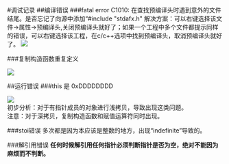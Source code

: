 #调试记录
##编译错误
###fatal error C1010: 在查找预编译头时遇到意外的文件结尾。是否忘记了向源中添加“#include "stdafx.h"
解决方案：可以右键选择该文件->属性->预编译头,关闭预编译头就好了；如果一个工程中多个文件都提示同样的错误，可以右键选择该工程，在c/c++选项中找到预编译头，取消预编译头就好了。
![](https://i.imgur.com/By3DXCw.png)

###复制构造函数重复定义

![](https://i.imgur.com/cUwr5ed.png)

##运行错误
###this 是 0xDDDDDDDD

![](https://i.imgur.com/VqYfIOA.png)   
初步分析：对于有指针成员的对象进行浅拷贝，导致出现这类问题。    
注意：对于深拷贝，复制构造函数和赋值运算符同时出现。

###stoi错误
多次都是因为本应该是整数的地方，出现“indefinite”导致的。

###解引用错误
**任何时候解引用任何指针必须判断指针是否为空，绝对不能因为麻烦而不判断。**     


